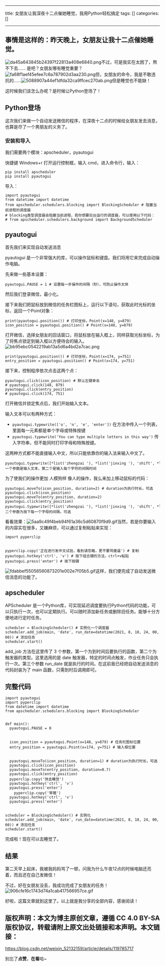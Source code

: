 
--- 
title:  女朋友让我深夜十二点催她睡觉，我用Python轻松搞定 
tags: []
categories: [] 

---
## 事情是这样的：昨天晚上，女朋友让我十二点催她睡觉。

<img src="https://img-blog.csdnimg.cn/img_convert/da45a643845b24397f22813a408e6840.png" alt="da45a643845b24397f22813a408e6840.png">不过，可是我实在太困了，熬不下去…… 是吧？女朋友哪有睡觉重要？<img src="https://img-blog.csdnimg.cn/img_convert/fa68f1aef45efee7c6a787902d3aa230.png" alt="fa68f1aef45efee7c6a787902d3aa230.png">但，女朋友的命令，我是不敢违抗的……<img src="https://img-blog.csdnimg.cn/img_convert/5088907a44ef1dfda32ca9ffcec270ab.png" alt="5088907a44ef1dfda32ca9ffcec270ab.png">但是睡觉也不能缺！

这时候我们该怎么办呢？是时候让Python登场了！

## **Python登场**

这次我们来做一个自动发送微信的程序，在深夜十二点的时候给女朋友发去消息，也算是尽了一个男朋友的义务了。

### 安装和导入

我们需要两个模块：apscheduler，pyautogui

快捷键 Windows+r 打开运行控制框，输入 cmd，进入命令行，输入：

```
pip install apscheduler
pip install pyautogui
```

导入：

```
import pyautogui
from datetime import datetime
from apscheduler.schedulers.blocking import BlockingScheduler # 阻塞当前进程的调度器
# blocking类型调度器会阻塞当前进程，若你想要后台运行的调度器，可以使用以下代码：
# from apscheduler.schedulers.background import BackgroundScheduler
```

## **pyautogui**

首先我们来实现自动发送消息

pyautogui 是一个非常强大的库，可以操作鼠标和键盘。我们将用它来完成自动操作电脑。

先来做一些基本设置：

```
pyautogui.PAUSE = 1 # 设置每一步操作的间隔（秒），可防止操作太快
```

然后我们登录微信，最小化。

接下来我们把鼠标放到微信的任务栏图标上，运行以下语句，获取此时光标的坐标，返回一个Point对象：

```
print(pyautogui.position()) # 打印坐标，Point(x=148, y=879)
icon_position = pyautogui.position() # Point(x=148, y=879)
```

打开微信，选择女朋友的回话窗口，将鼠标放在输入框上，同样获取光标坐标，为了将焦点锁定到输入框以方便待会的输入。<img src="https://img-blog.csdnimg.cn/img_convert/bb95ebc0542219ab13a5d6a4bd2a7cac.png" alt="bb95ebc0542219ab13a5d6a4bd2a7cac.png">

```
print(pyautogui.position()) # 打印坐标，Point(x=174, y=751)
entry_position = pyautogui.position() # Point(x=174, y=751)
```

接下来，控制程序依次点击这两个点：

```
pyautogui.click(icon_position) # 默认左键单击
# pyautogui.click(148, 879)
pyautogui.click(entry_position)
# pyautogui.click(174, 751)
```

打开微信并锁定焦点后，我们开始输入文本。

输入文本可以有两种方式：
- `pyautogui.typewrite(['o', 'n', 'e', 'enter'])`
在方法中传入一个列表，里面每一元素都是单个字母或特殊按键
- `pyautogui.typewrite('You can type multiple letters in this way')`
传入字符串，但不能同时打印字母和特殊按键。

这两种方式都不能直接输入中文，所以只能依靠你的输入法来输入中文了。

```
pyautogui.typewrite([*list('zhengzai '), *list('jinxing '), 'shift', *list('pyautogui'), 'shift', *list('shiyan '), 'enter'], 0.1) # 第一个参数是输入文本，第二个是输入每个字符的间隔时间
```

为了使我们的操作更加 人模狗样 像人的操作，我么来加上移动鼠标的代码：

```
pyautogui.moveTo(icon_position, duration=2) # duration为执行时长，可选
pyautogui.click(icon_position)
pyautogui.moveTo(entry_position, duration=2)
pyautogui.click(entry_position)
pyautogui.typewrite([*list('zhengzai '), *list('jinxing '), 'shift', *list('pyautogui'), 'shift', *list('shiyan '), 'enter'], 0.1) # 第二个参数为按下每一个字母的间隔，可选
```

看看效果：<img src="https://img-blog.csdnimg.cn/img_convert/5aa9c49f4beb94f61a36c5d60870f9d9.gif" alt="5aa9c49f4beb94f61a36c5d60870f9d9.gif">当然，若是你要输入的内容实在很多，又嫌麻烦，可以通过复制粘贴来实现：

```
import pyperclip


pyperclip.copy('正在进行发中文试验，看到请忽略，更不要骂傻逼') # 复制
pyautogui.hotkey('ctrl', 'v') # 按下组合键的方法，ctrl+v粘贴
pyautogui.press('enter') # 按下按键
```

<img src="https://img-blog.csdnimg.cn/img_convert/fdabbef55056560873201e002e7f05b5.gif" alt="fdabbef55056560873201e002e7f05b5.gif">这样，我们便完成了自动发送微信消息的功能了。

## **apscheduler**

APScheduler 是一个Python库，可实现延迟调度要执行Python代码的功能，可以只执行一次，也可以定期执行。可以随时添加新任务或删除旧任务。能够十分方便地进行定时任务。

```
scheduler = BlockingScheduler() # 实例化一个调度器
scheduler.add_job(main, 'date', run_date=datetime(2021, 8, 18, 24, 00, 00)) # 添加任务
scheduler.start()
```

add_job 方法在这里传了 3 个参数，第一个为到时间后要执行的函数，第二个为触发器的类型。这里选用的是 date 触发器，特定的时间点触发，作业任务只会执行一次。第三个参数 run_date 就是执行的时间。在这前我已经把自动发送消息的代码封装为了 main 函数，只需到时后调用即可。

## **完整代码**

```
import pyautogui
import pyperclip
from datetime import datetime
from apscheduler.schedulers.blocking import BlockingScheduler


def main():
  pyautogui.PAUSE = 0


  icon_position = pyautogui.Point(x=148, y=879) # 任务栏图标位置
  entry_position = pyautogui.Point(x=174, y=751) # 输入框位置


  pyautogui.moveTo(icon_position, duration=1) # duration为执行时长，可选
  pyautogui.click(icon_position)
  pyautogui.moveTo(entry_position, duration=0.7)
  pyautogui.click(entry_position)
  pyperclip.copy('快去睡觉')
  pyautogui.hotkey('ctrl', 'v')
  pyautogui.press('enter')
    pyperclip.copy('笨猪')
  pyautogui.hotkey('ctrl', 'v')
  pyautogui.press('enter')


scheduler = BlockingScheduler() # 实例化
scheduler.add_job(main, 'date', run_date=datetime(2021, 8, 18, 24, 00, 00)) # 添加任务
scheduler.start()
```

完成啦！现在可以去睡觉了。

## **结果**

第二天早上起床，我被我妈妈骂了一顿，问我为什么午夜12点的时候电脑还亮着，而且还在自己发微信！

不过，好在女朋友没丢，我成功完成了女朋友的任务！<img src="https://img-blog.csdnimg.cn/img_convert/906cfe16c1743d74a1cab417566957ce.gif" alt="906cfe16c1743d74a1cab417566957ce.gif">

好啦，这篇文章就到这里了。以上就是我分享的全部内容，感谢阅读！

## 版权声明：本文为博主原创文章，遵循 CC 4.0 BY-SA 版权协议，转载请附上原文出处链接和本声明。本文链接：

https://blog.csdn.net/weixin_52132159/article/details/119785717

别忘了**点赞**，**在看**哈~
